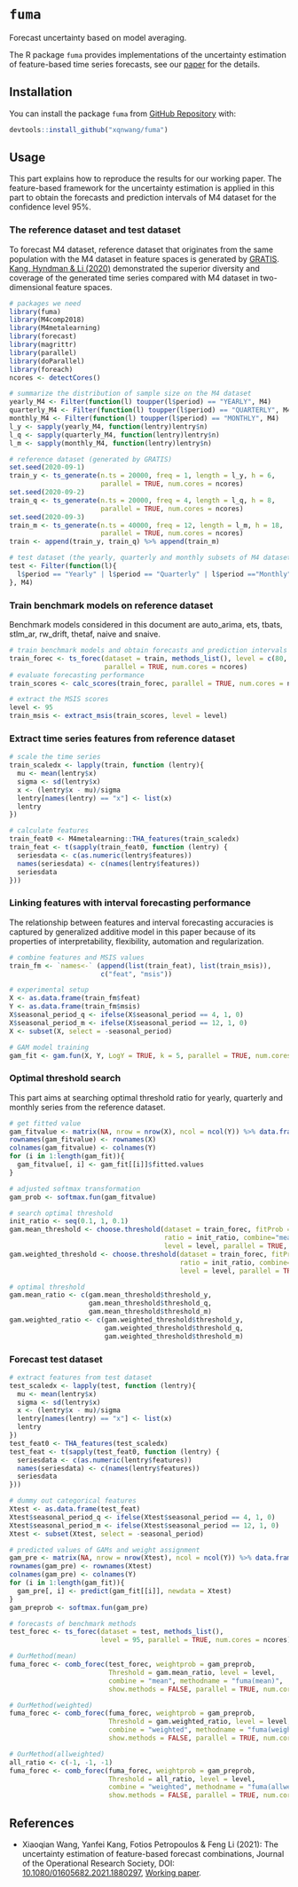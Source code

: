 `fuma`
========

Forecast uncertainty based on model averaging.

The R package `fuma` provides implementations of the uncertainty estimation of feature-based time series forecasts, see our [paper](https://arxiv.org/abs/1908.02891) for the details.

Installation
------------

You can install the package `fuma` from [GitHub Repository](https://github.com/xqnwang/fuma) with:

``` r
devtools::install_github("xqnwang/fuma")
```

Usage
-----

This part explains how to reproduce the results for our working paper. The feature-based framework for the uncertainty estimation is applied in this part to obtain the forecasts and prediction intervals of M4 dataset for the confidence level 95\%.

### The reference dataset and test dataset

To forecast M4 dataset, reference dataset that originates from the same population with the M4 dataset in feature spaces is generated by [GRATIS](https://arxiv.org/abs/1903.02787). [Kang, Hyndman & Li (2020)](https://onlinelibrary.wiley.com/doi/full/10.1002/sam.11461) demonstrated the superior diversity and coverage of the generated time series compared with M4 dataset in two-dimensional feature spaces.

``` r
# packages we need
library(fuma)
library(M4comp2018)
library(M4metalearning)
library(forecast)
library(magrittr)
library(parallel)
library(doParallel)
library(foreach)
ncores <- detectCores()

# summarize the distribution of sample size on the M4 dataset
yearly_M4 <- Filter(function(l) toupper(l$period) == "YEARLY", M4)
quarterly_M4 <- Filter(function(l) toupper(l$period) == "QUARTERLY", M4)
monthly_M4 <- Filter(function(l) toupper(l$period) == "MONTHLY", M4)
l_y <- sapply(yearly_M4, function(lentry)lentry$n)
l_q <- sapply(quarterly_M4, function(lentry)lentry$n)
l_m <- sapply(monthly_M4, function(lentry)lentry$n)

# reference dataset (generated by GRATIS)
set.seed(2020-09-1)
train_y <- ts_generate(n.ts = 20000, freq = 1, length = l_y, h = 6, 
                       parallel = TRUE, num.cores = ncores)
set.seed(2020-09-2)
train_q <- ts_generate(n.ts = 20000, freq = 4, length = l_q, h = 8,
                       parallel = TRUE, num.cores = ncores)
set.seed(2020-09-3)
train_m <- ts_generate(n.ts = 40000, freq = 12, length = l_m, h = 18,
                       parallel = TRUE, num.cores = ncores)
train <- append(train_y, train_q) %>% append(train_m)

# test dataset (the yearly, quarterly and monthly subsets of M4 dataset)
test <- Filter(function(l){
  l$period == "Yearly" | l$period == "Quarterly" | l$period =="Monthly"
}, M4)
```

### Train benchmark models on reference dataset

Benchmark models considered in this document are auto\_arima, ets, tbats, stlm\_ar, rw\_drift, thetaf, naive and snaive.

``` r
# train benchmark models and obtain forecasts and prediction intervals
train_forec <- ts_forec(dataset = train, methods_list(), level = c(80, 95), 
                        parallel = TRUE, num.cores = ncores)
# evaluate forecasting performance
train_scores <- calc_scores(train_forec, parallel = TRUE, num.cores = ncores) 

# extract the MSIS scores
level <- 95
train_msis <- extract_msis(train_scores, level = level) 
```

### Extract time series features from reference dataset

``` r
# scale the time series
train_scaledx <- lapply(train, function (lentry){
  mu <- mean(lentry$x)
  sigma <- sd(lentry$x)
  x <- (lentry$x - mu)/sigma
  lentry[names(lentry) == "x"] <- list(x)
  lentry
})

# calculate features
train_feat0 <- M4metalearning::THA_features(train_scaledx)
train_feat <- t(sapply(train_feat0, function (lentry) {
  seriesdata <- c(as.numeric(lentry$features))
  names(seriesdata) <- c(names(lentry$features))
  seriesdata
}))
```

### Linking features with interval forecasting performance

The relationship between features and interval forecasting accuracies is captured by generalized additive model in this paper because of its properties of interpretability, flexibility, automation and regularization.

``` r
# combine features and MSIS values
train_fm <- `names<-` (append(list(train_feat), list(train_msis)), 
                       c("feat", "msis"))

# experimental setup
X <- as.data.frame(train_fm$feat)
Y <- as.data.frame(train_fm$msis)
X$seasonal_period_q <- ifelse(X$seasonal_period == 4, 1, 0)
X$seasonal_period_m <- ifelse(X$seasonal_period == 12, 1, 0)
X <- subset(X, select = -seasonal_period)

# GAM model training
gam_fit <- gam.fun(X, Y, LogY = TRUE, k = 5, parallel = TRUE, num.cores = ncores)
```

### Optimal threshold search

This part aims at searching optimal threshold ratio for yearly, quarterly and monthly series from the reference dataset.

``` r
# get fitted value
gam_fitvalue <- matrix(NA, nrow = nrow(X), ncol = ncol(Y)) %>% data.frame()
rownames(gam_fitvalue) <- rownames(X)
colnames(gam_fitvalue) <- colnames(Y)
for (i in 1:length(gam_fit)){
  gam_fitvalue[, i] <- gam_fit[[i]]$fitted.values
}

# adjusted softmax transformation
gam_prob <- softmax.fun(gam_fitvalue)

# search optimal threshold
init_ratio <- seq(0.1, 1, 0.1)
gam.mean_threshold <- choose.threshold(dataset = train_forec, fitProb = gam_prob, 
                                       ratio = init_ratio, combine="mean", 
                                       level = level, parallel = TRUE, num.cores = ncores) 
gam.weighted_threshold <- choose.threshold(dataset = train_forec, fitProb = gam_prob, 
                                           ratio = init_ratio, combine="weighted", 
                                           level = level, parallel = TRUE, num.cores = ncores) 

# optimal threshold
gam.mean_ratio <- c(gam.mean_threshold$threshold_y, 
                    gam.mean_threshold$threshold_q, 
                    gam.mean_threshold$threshold_m)
gam.weighted_ratio <- c(gam.weighted_threshold$threshold_y, 
                        gam.weighted_threshold$threshold_q, 
                        gam.weighted_threshold$threshold_m)
```

### Forecast test dataset

``` r
# extract features from test dataset
test_scaledx <- lapply(test, function (lentry){
  mu <- mean(lentry$x)
  sigma <- sd(lentry$x)
  x <- (lentry$x - mu)/sigma
  lentry[names(lentry) == "x"] <- list(x)
  lentry
})
test_feat0 <- THA_features(test_scaledx)
test_feat <- t(sapply(test_feat0, function (lentry) {
  seriesdata <- c(as.numeric(lentry$features))
  names(seriesdata) <- c(names(lentry$features))
  seriesdata
}))

# dummy out categorical features
Xtest <- as.data.frame(test_feat)
Xtest$seasonal_period_q <- ifelse(Xtest$seasonal_period == 4, 1, 0)
Xtest$seasonal_period_m <- ifelse(Xtest$seasonal_period == 12, 1, 0)
Xtest <- subset(Xtest, select = -seasonal_period)

# predicted values of GAMs and weight assignment
gam_pre <- matrix(NA, nrow = nrow(Xtest), ncol = ncol(Y)) %>% data.frame()
rownames(gam_pre) <- rownames(Xtest)
colnames(gam_pre) <- colnames(Y)
for (i in 1:length(gam_fit)){
  gam_pre[, i] <- predict(gam_fit[[i]], newdata = Xtest)
}
gam_preprob <- softmax.fun(gam_pre)

# forecasts of benchmark methods
test_forec <- ts_forec(dataset = test, methods_list(), 
                       level = 95, parallel = TRUE, num.cores = ncores)

# OurMethod(mean)
fuma_forec <- comb_forec(test_forec, weightprob = gam_preprob,
                         Threshold = gam.mean_ratio, level = level,
                         combine = "mean", methodname = "fuma(mean)",
                         show.methods = FALSE, parallel = TRUE, num.cores = ncores)

# OurMethod(weighted)
fuma_forec <- comb_forec(fuma_forec, weightprob = gam_preprob,
                         Threshold = gam.weighted_ratio, level = level,
                         combine = "weighted", methodname = "fuma(weighted)",
                         show.methods = FALSE, parallel = TRUE, num.cores = ncores)

# OurMethod(allweighted)
all_ratio <- c(-1, -1, -1) 
fuma_forec <- comb_forec(fuma_forec, weightprob = gam_preprob,
                         Threshold = all_ratio, level = level,
                         combine = "weighted", methodname = "fuma(allweighted)",
                         show.methods = FALSE, parallel = TRUE, num.cores = ncores)

```

References
----------

- Xiaoqian Wang, Yanfei Kang, Fotios Petropoulos & Feng Li (2021): The uncertainty estimation of feature-based forecast combinations, Journal of the Operational Research Society, DOI: [10.1080/01605682.2021.1880297](https://www.tandfonline.com/doi/full/10.1080/01605682.2021.1880297), [Working paper](https://arxiv.org/abs/1908.02891).


